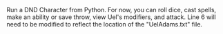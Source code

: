 Run a DND Character from Python. For now, you can roll dice, cast spells, make an ability or save throw, view Uel's modifiers, and attack. 
Line 6 will need to be modified to reflect the location of the "UelAdams.txt" file. 

